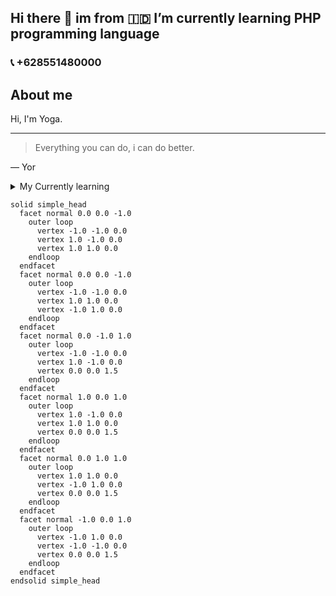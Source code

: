 ## Hi there 👋 im from 🇮🇩 I’m currently learning PHP programming language
<h3>📞 +628551480000</h3>

## About me
Hi, I'm Yoga.

---
> Everything you can do, i can do better.

— Yor

<details>  
<summary>My Currently learning</summary>

| Rank | THING-TO-RANK |
|-----:|---------------|
|     1|   PHP         |
|     2|   Laravel     |
|     3|   Filament    |

</details>

```stl
solid simple_head
  facet normal 0.0 0.0 -1.0
    outer loop
      vertex -1.0 -1.0 0.0
      vertex 1.0 -1.0 0.0
      vertex 1.0 1.0 0.0
    endloop
  endfacet
  facet normal 0.0 0.0 -1.0
    outer loop
      vertex -1.0 -1.0 0.0
      vertex 1.0 1.0 0.0
      vertex -1.0 1.0 0.0
    endloop
  endfacet
  facet normal 0.0 -1.0 1.0
    outer loop
      vertex -1.0 -1.0 0.0
      vertex 1.0 -1.0 0.0
      vertex 0.0 0.0 1.5
    endloop
  endfacet
  facet normal 1.0 0.0 1.0
    outer loop
      vertex 1.0 -1.0 0.0
      vertex 1.0 1.0 0.0
      vertex 0.0 0.0 1.5
    endloop
  endfacet
  facet normal 0.0 1.0 1.0
    outer loop
      vertex 1.0 1.0 0.0
      vertex -1.0 1.0 0.0
      vertex 0.0 0.0 1.5
    endloop
  endfacet
  facet normal -1.0 0.0 1.0
    outer loop
      vertex -1.0 1.0 0.0
      vertex -1.0 -1.0 0.0
      vertex 0.0 0.0 1.5
    endloop
  endfacet
endsolid simple_head

```

<!--
**yogawar52/yogawar52** is a ✨ _special_ ✨ repository because its `README.md` (this file) appears on your GitHub profile.

Here are some ideas to get you started:

- 🔭 I’m currently working on ...
- 🌱 I’m currently learning ...
- 👯 I’m looking to collaborate on ...
- 🤔 I’m looking for help with ...
- 💬 Ask me about ...
- 📫 How to reach me: ...
- 😄 Pronouns: ...
- ⚡ Fun fact: ...
-->
